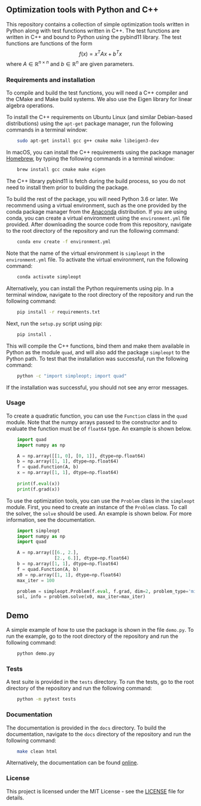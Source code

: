 ## Optimization tools with Python and C++

This repository contains a collection of simple optimization tools
written in Python along with test functions written in C++. The test functions
are written in C++ and bound to Python using the pybind11 library. The test functions
are functions of the form
    $$f(x) = x^{T} A x + b^{T} x$$
where $A\in \mathbb{R}^{n \times n}$ and $b\in \mathbb{R}^{n}$ are given parameters.  


### Requirements and installation

To compile and build the test functions, you will need
a C++ compiler and the CMake and Make build systems. We also use 
the Eigen library for linear algebra operations.

To install the C++ requirements on Ubuntu Linux (and similar Debian-based distributions)
using the ```apt-get``` package manager, run the following commands in a terminal window:

```bash
    sudo apt-get install gcc g++ cmake make libeigen3-dev
   ```

In macOS, you can install the C++ requirements using the package manager
[Homebrew](https://brew.sh), by typing the following commands in a terminal window:

```bash
    brew install gcc cmake make eigen
   ```

The C++ library pybind11 is fetch during the build process,
so you do not need to install them prior to building the package.

To build the rest of the package, you will need Python 3.6 or later. We recommend using a virtual environment,
such as the one provided by the conda package manager from the [Anaconda]((https://www.anaconda.com/distribution/)) 
distribution. If you are using conda, you can create a virtual environment using the `environment.yml` file provided.
After downloading the source code from this repository, navigate to the root directory of the repository
and run the following command:

```bash
    conda env create -f environment.yml
   ```

Note that the name of the virtual environment is `simpleopt` in the `environment.yml` file.  To activate the virtual
environment, run the following command:

```bash
    conda activate simpleopt
   ```

Alternatively, you can install the Python requirements using pip. In a terminal window, navigate to the root directory
of the repository and run the following command:

``` bash
    pip install -r requirements.txt
   ```

Next, run the `setup.py` script using pip:

```bash
    pip install .
```

This will compile the C++ functions, bind them and make them available in Python as the module `quad`, and will also 
add the package `simpleopt` to the Python path. To test that the installation was successful, run the following
command:

```bash
    python -c "import simpleopt; import quad"
   ```
If the installation was successful, you should not see any error messages.
### Usage

To create a quadratic function, you can use the `Function` class in the `quad` module.
Note that the numpy arrays passed to the constructor and to evaluate the function must be of `float64` type.
An example is shown below.

```python
    import quad
    import numpy as np

    A = np.array([[1, 0], [0, 1]], dtype=np.float64)
    b = np.array([1, 1], dtype=np.float64)
    f = quad.Function(A, b)
    x = np.array([1, 1], dtype=np.float64)
    
    print(f.eval(x))
    print(f.grad(x))
   ```

To use the optimization tools, you can use the `Problem` class in the `simpleopt` module. First, you need to create
an instance of the `Problem` class. To call the solver, the `solve` should be used. An example is shown below.
For more information, see the documentation.

```python
    import simpleopt
    import numpy as np
    import quad

    A = np.array([[6., 2.],
                  [2., 6.]], dtype=np.float64)
    b = np.array([1, 1], dtype=np.float64)
    f = quad.Function(A, b)
    x0 = np.array([1, 1], dtype=np.float64)
    max_iter = 100

    problem = simpleopt.Problem(f.eval, f.grad, dim=2, problem_type='min', method='sd')
    sol, info = problem.solve(x0, max_iter=max_iter)
   ```

## Demo
A simple example of how to use the package is shown in the file `demo.py`. To run the example, go to the root directory
of the repository and run the following command:

```bash
    python demo.py
   ```

### Tests
A test suite is provided in the `tests` directory. To run the tests, go to the root directory of the repository and run
the following command:

```bash
    python -m pytest tests
   ```

### Documentation
The documentation is provided in the `docs` directory. To build the documentation, navigate to the
``docs`` directory of the repository and run the following command:

```bash
    make clean html
   ```

Alternatively, the documentation can be found [online](https://luisgarciar-simpleopt.readthedocs.io/en/latest/simpleopt.html). 

### License

This project is licensed under the MIT License - see the [LICENSE](LICENSE) file for details.